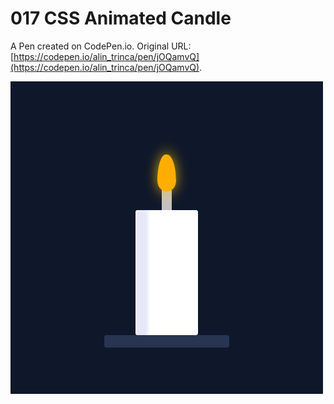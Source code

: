# 017 CSS Animated Candle

A Pen created on CodePen.io. Original URL: [https://codepen.io/alin_trinca/pen/jOQamvQ](https://codepen.io/alin_trinca/pen/jOQamvQ).

![CSS Animated Candle Screenshot](css-animated-candle.png)
